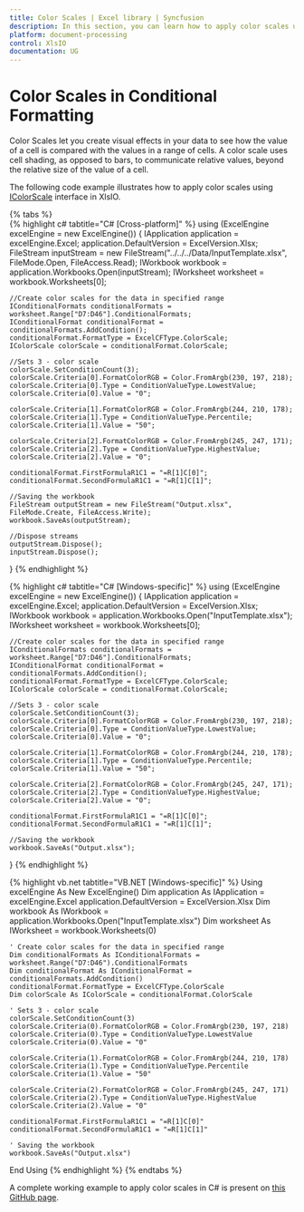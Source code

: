 ```yaml
---
title: Color Scales | Excel library | Syncfusion
description: In this section, you can learn how to apply color scales using conditional formatting in an Excel document with XlsIO
platform: document-processing
control: XlsIO
documentation: UG
---
```


# Color Scales in Conditional Formatting

Color Scales let you create visual effects in your data to see how the value of a cell is compared with the values in a range of cells. A color scale uses cell shading, as opposed to bars, to communicate relative values, beyond the relative size of the value of a cell.

The following code example illustrates how to apply color scales using [IColorScale](https://help.syncfusion.com/cr/file-formats/Syncfusion.XlsIO.IColorScale.html) interface in XlsIO.

{% tabs %}  
{% highlight c# tabtitle="C# [Cross-platform]" %}
using (ExcelEngine excelEngine = new ExcelEngine())
{
    IApplication application = excelEngine.Excel;
    application.DefaultVersion = ExcelVersion.Xlsx;
    FileStream inputStream = new FileStream("../../../Data/InputTemplate.xlsx", FileMode.Open, FileAccess.Read);
    IWorkbook workbook = application.Workbooks.Open(inputStream);
    IWorksheet worksheet = workbook.Worksheets[0];

    //Create color scales for the data in specified range
    IConditionalFormats conditionalFormats = worksheet.Range["D7:D46"].ConditionalFormats;
    IConditionalFormat conditionalFormat = conditionalFormats.AddCondition();
    conditionalFormat.FormatType = ExcelCFType.ColorScale;
    IColorScale colorScale = conditionalFormat.ColorScale;

    //Sets 3 - color scale
    colorScale.SetConditionCount(3);
    colorScale.Criteria[0].FormatColorRGB = Color.FromArgb(230, 197, 218);
    colorScale.Criteria[0].Type = ConditionValueType.LowestValue;
    colorScale.Criteria[0].Value = "0";

    colorScale.Criteria[1].FormatColorRGB = Color.FromArgb(244, 210, 178);
    colorScale.Criteria[1].Type = ConditionValueType.Percentile;
    colorScale.Criteria[1].Value = "50";

    colorScale.Criteria[2].FormatColorRGB = Color.FromArgb(245, 247, 171);
    colorScale.Criteria[2].Type = ConditionValueType.HighestValue;
    colorScale.Criteria[2].Value = "0";

    conditionalFormat.FirstFormulaR1C1 = "=R[1]C[0]";
    conditionalFormat.SecondFormulaR1C1 = "=R[1]C[1]";

    //Saving the workbook
    FileStream outputStream = new FileStream("Output.xlsx", FileMode.Create, FileAccess.Write);
    workbook.SaveAs(outputStream);

    //Dispose streams
    outputStream.Dispose();
    inputStream.Dispose();
}
{% endhighlight %}

{% highlight c# tabtitle="C# [Windows-specific]" %}
using (ExcelEngine excelEngine = new ExcelEngine())
{
    IApplication application = excelEngine.Excel;
    application.DefaultVersion = ExcelVersion.Xlsx;
    IWorkbook workbook = application.Workbooks.Open("InputTemplate.xlsx");
    IWorksheet worksheet = workbook.Worksheets[0];

    //Create color scales for the data in specified range
    IConditionalFormats conditionalFormats = worksheet.Range["D7:D46"].ConditionalFormats;
    IConditionalFormat conditionalFormat = conditionalFormats.AddCondition();
    conditionalFormat.FormatType = ExcelCFType.ColorScale;
    IColorScale colorScale = conditionalFormat.ColorScale;

    //Sets 3 - color scale
    colorScale.SetConditionCount(3);
    colorScale.Criteria[0].FormatColorRGB = Color.FromArgb(230, 197, 218);
    colorScale.Criteria[0].Type = ConditionValueType.LowestValue;
    colorScale.Criteria[0].Value = "0";

    colorScale.Criteria[1].FormatColorRGB = Color.FromArgb(244, 210, 178);
    colorScale.Criteria[1].Type = ConditionValueType.Percentile;
    colorScale.Criteria[1].Value = "50";

    colorScale.Criteria[2].FormatColorRGB = Color.FromArgb(245, 247, 171);
    colorScale.Criteria[2].Type = ConditionValueType.HighestValue;
    colorScale.Criteria[2].Value = "0";

    conditionalFormat.FirstFormulaR1C1 = "=R[1]C[0]";
    conditionalFormat.SecondFormulaR1C1 = "=R[1]C[1]";

    //Saving the workbook
    workbook.SaveAs("Output.xlsx");
}
{% endhighlight %}

{% highlight vb.net tabtitle="VB.NET [Windows-specific]" %}
Using excelEngine As New ExcelEngine()
    Dim application As IApplication = excelEngine.Excel
    application.DefaultVersion = ExcelVersion.Xlsx
    Dim workbook As IWorkbook = application.Workbooks.Open("InputTemplate.xlsx")
    Dim worksheet As IWorksheet = workbook.Worksheets(0)

    ' Create color scales for the data in specified range
    Dim conditionalFormats As IConditionalFormats = worksheet.Range("D7:D46").ConditionalFormats
    Dim conditionalFormat As IConditionalFormat = conditionalFormats.AddCondition()
    conditionalFormat.FormatType = ExcelCFType.ColorScale
    Dim colorScale As IColorScale = conditionalFormat.ColorScale

    ' Sets 3 - color scale
    colorScale.SetConditionCount(3)
    colorScale.Criteria(0).FormatColorRGB = Color.FromArgb(230, 197, 218)
    colorScale.Criteria(0).Type = ConditionValueType.LowestValue
    colorScale.Criteria(0).Value = "0"

    colorScale.Criteria(1).FormatColorRGB = Color.FromArgb(244, 210, 178)
    colorScale.Criteria(1).Type = ConditionValueType.Percentile
    colorScale.Criteria(1).Value = "50"

    colorScale.Criteria(2).FormatColorRGB = Color.FromArgb(245, 247, 171)
    colorScale.Criteria(2).Type = ConditionValueType.HighestValue
    colorScale.Criteria(2).Value = "0"

    conditionalFormat.FirstFormulaR1C1 = "=R[1]C[0]"
    conditionalFormat.SecondFormulaR1C1 = "=R[1]C[1]"

    ' Saving the workbook
    workbook.SaveAs("Output.xlsx")
End Using
{% endhighlight %}
{% endtabs %}

A complete working example to apply color scales in C# is present on [this GitHub page]().